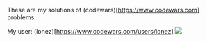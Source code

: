 These are my solutions of (codewars)[https://www.codewars.com] problems.

My user: (lonez)[https://www.codewars.com/users/lonez] ![](https://www.codewars.com/users/lonez/badges/micro)